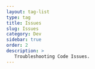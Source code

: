```yaml
---
layout: tag-list
type: tag
title: Issues
slug: Issues
category: Dev
sidebar: true
order: 2
description: >
   Troubleshooting Code Issues.
---
```


